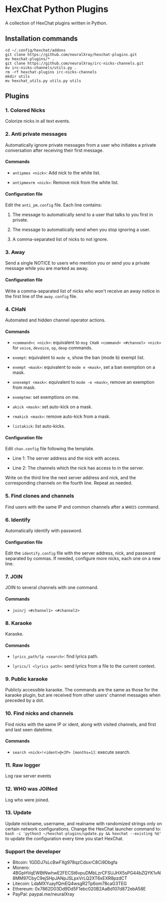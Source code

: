 # HexChat Python Plugins

A collection of HexChat plugins written in Python.


## Installation commands

```
cd ~/.config/hexchat/addons
git clone https://github.com/neuralXray/hexchat-plugins.git
mv hexchat-plugins/* .
git clone https://github.com/neuralXray/irc-nicks-channels.git
mv irc-nicks-channels/utils.py .
rm -rf hexchat-plugins irc-nicks-channels
mkdir utils
mv hexchat_utils.py utils.py utils
```


## Plugins

### 1. Colored Nicks

Colorize nicks in all text events.


### 2. Anti private messages

Automatically ignore private messages from a user who initiates a private conversation after receiving their first message.

#### Commands

* `antipmex <nick>`: Add nick to the white list.

* `antipmexrm <nick>`: Remove nick from the white list.

#### Configuration file

Edit the `anti_pm.config` file. Each line contains:

1. The message to automatically send to a user that talks to you first in private.

2. The message to automatically send when you stop ignoring a user.

3. A comma-separated list of nicks to not ignore.


### 3. Away

Send a single NOTICE to users who mention you or send you a private message while you are marked as away.


#### Configuration file

Write a comma-separated list of nicks who won't receive an away notice in the first line of the `away.config` file.


### 4. CHaN

Automated and hidden channel operator actions.

#### Commands

* `<command>c <nick>`: equivalent to `msg CHaN <command> <#channel> <nick>` for `voice`, `devoice`, `op`, `deop` commands.

* `exempt`: equivalent to `mode e`, show the ban (mode b) exempt list.

* `exempt <mask>`: equivalent to `mode e <mask>`, set a ban exemption on a mask.

* `unexempt <mask>`: equivalent to `mode -e <mask>`, remove an exemption from mask.

* `exemptme`: set exemptions on me.

* `akick <mask>`: set auto-kick on a mask.

* `rmakick <mask>`: remove auto-kick from a mask.

* `listakick`: list auto-kicks.

#### Configuration file

Edit `chan.config` file following the template.

* Line 1: The server address and the nick with access.

* Line 2: The channels which the nick has access to in the server.

Write on the third line the next server address and nick, and the corresponding channels on the fourth line. Repeat as needed.


### 5. Find clones and channels

Find users with the same IP and common channels after a `WHOIS` command.


### 6. Identify

Automatically identify with password.

#### Configuration file

Edit the `identify.config` file with the server address, nick, and password separated by commas. If needed, configure more nicks, each one on a new line.


### 7. JOIN

JOIN to several channels with one command.

#### Commands

* `join/j <#channel1> <#channel2>`


### 8. Karaoke

Karaoke.

#### Commands

* `lyrics_path/lp <search>`: find lyrics path.

* `lyrics/l <lyrics path>`: send lyrics from a file to the current context.


### 9. Public karaoke

Publicly accessible karaoke. The commands are the same as those for the karaoke plugin, but are received from other users' channel messages when preceded by a dot.


### 10. Find nicks and channels

Find nicks with the same IP or ident, along with visited channels, and first and last seen datetime.

#### Commands

* `search <nick>!<ident>@<IP> [months=1]`: execute search.


### 11. Raw logger

Log raw server events


### 12. WHO was JOINed

Log who were joined.


### 13. Update

Update nickname, username, and realname with randomized strings only on certain network configurations. Change the HexChat launcher command to: `bash -c 'python3 ~/hexchat-plugins/update.py && hexchat --existing %U'` to update the configuration every time you start HexChat.


### Support the developer

* Bitcoin: 1GDDJ7sLcBwFXg978qzCdsxrC8Ci9Dbgfa
* Monero: 4BGpHVqEWBtNwhwE2FECSt6vpuDMbLzrCFSUJHX5sPG44bZQYK1vN8MM97CbyC9ejSHpJANpJSLpxVrLQ2XT6xEXR8pzdCT
* Litecoin: LdaMXYuayfQmEQ4wsgR2Tp6om78caG3TEG
* Ethereum: 0x7862D03Dd9Dd5F1ebc020B2AaBd107d872ebA58E
* PayPal: paypal.me/neuralXray

